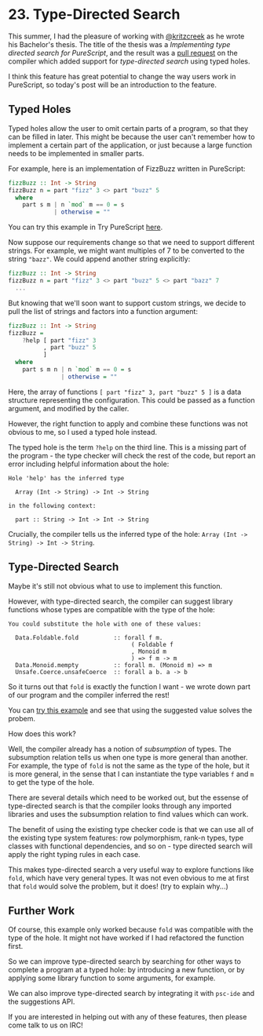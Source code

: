 # 23. Type-Directed Search

This summer, I had the pleasure of working with [@kritzcreek](https://github.com/kRITZCREEK/) as he wrote his Bachelor's thesis. The title of the thesis was a _Implementing type directed search for PureScript_, and the result was a [pull request](https://github.com/purescript/purescript/pull/2352) on the compiler which added support for _type-directed search_ using typed holes.

I think this feature has great potential to change the way users work in PureScript, so today's post will be an introduction to the feature.

## Typed Holes

Typed holes allow the user to omit certain parts of a program, so that they can be filled in later. This might be because the user can't remember how to implement a certain part of the application, or just because a large function needs to be implemented in smaller parts.

For example, here is an implementation of FizzBuzz written in PureScript:

```purescript
fizzBuzz :: Int -> String
fizzBuzz n = part "fizz" 3 <> part "buzz" 5
  where
    part s m | n `mod` m == 0 = s
             | otherwise = ""
```

You can try this example in Try PureScript [here](http://try.purescript.org/?gist=9df08b8ee1b3eb0903ca544d03f80066&backend=core).

Now suppose our requirements change so that we need to support different strings. For example, we might want multiples of 7 to be converted to the string `"bazz"`. We could append another string explicitly:

```purescript
fizzBuzz :: Int -> String
fizzBuzz n = part "fizz" 3 <> part "buzz" 5 <> part "bazz" 7
  ...
```

But knowing that we'll soon want to support custom strings, we decide to pull the list of strings and factors into a function argument:

```purescript
fizzBuzz :: Int -> String
fizzBuzz = 
    ?help [ part "fizz" 3
          , part "buzz" 5
          ] 
  where
    part s m n | n `mod` m == 0 = s
               | otherwise = ""
```

Here, the array of functions `[ part "fizz" 3, part "buzz" 5 ]` is a data structure representing the configuration. This could be passed as a function argument, and modified by the caller.

However, the right function to apply and combine these functions was not obvious to me, so I used a typed hole instead.

The typed hole is the term `?help` on the third line. This is a missing part of the program - the type checker will check the rest of the code, but report an error including helpful information about the hole:

```text
Hole 'help' has the inferred type

  Array (Int -> String) -> Int -> String

in the following context:

  part :: String -> Int -> Int -> String
```

Crucially, the compiler tells us the inferred type of the hole: `Array (Int -> String) -> Int -> String`.

## Type-Directed Search

Maybe it's still not obvious what to use to implement this function.

However, with type-directed search, the compiler can suggest library functions whose types are compatible with the type of the hole:

```text
You could substitute the hole with one of these values:

  Data.Foldable.fold          :: forall f m.
                                   ( Foldable f
                                   , Monoid m
                                   ) => f m -> m
  Data.Monoid.mempty          :: forall m. (Monoid m) => m
  Unsafe.Coerce.unsafeCoerce  :: forall a b. a -> b
```

So it turns out that `fold` is exactly the function I want - we wrote down part of our program and the compiler inferred the rest!

You can [try this example](http://try.purescript.org/?gist=efe9fb6ef3652421488611c83de349a5&backend=core) and see that using the suggested value solves the probem.

How does this work?

Well, the compiler already has a notion of _subsumption_ of types. The subsumption relation tells us when one type is more general than another. For example, the type of `fold` is not the same as the type of the hole, but it is more general, in the sense that I can instantiate the type variables `f` and `m` to get the type of the hole.

There are several details which need to be worked out, but the essense of type-directed search is that the compiler looks through any imported libraries and uses the subsumption relation to find values which can work.

The benefit of using the existing type checker code is that we can use all of the existing type system features: row polymorphism, rank-n types, type classes with functional dependencies, and so on - type directed search will apply the right typing rules in each case.

This makes type-directed search a very useful way to explore functions like `fold`, which have very general types. It was not even obvious to me at first that `fold` would solve the problem, but it does! (try to explain why...)

## Further Work

Of course, this example only worked because `fold` was compatible with the type of the hole. It might not have worked if I had refactored the function first.

So we can improve type-directed search by searching for other ways to complete a program at a typed hole: by introducing a new function, or by applying some library function to some arguments, for example.

We can also improve type-directed search by integrating it with `psc-ide` and the suggestions API.

If you are interested in helping out with any of these features, then please come talk to us on IRC!
